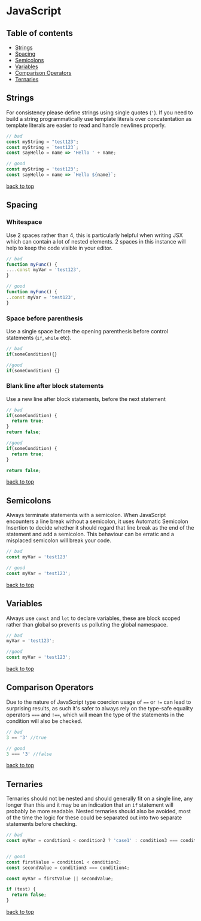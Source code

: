 # JavaScript

## Table of contents

- [Strings](#strings)
- [Spacing](#spacing)
- [Semicolons](#semicolons)
- [Variables](#variables)
- [Comparison Operators](#comparison-operators)
- [Ternaries](#ternaries)

## Strings

For consistency please define strings using single quotes (`'`).  If you need to build a string programmatically use template literals over concatentation as template literals are easier to read and handle newlines properly.

```js
// bad
const myString = "test123";
const myString = `test123`;
const sayHello = name => 'Hello ' + name;

// good
const myString = 'test123';
const sayHello = name => `Hello ${name}`;

```

[back to top](#table-of-contents)

## Spacing

### Whitespace

Use 2 spaces rather than 4, this is particularly helpful when writing JSX which can contain a lot of nested elements.  2 spaces in this instance will help to keep the code visible in your editor.

```js
// bad
function myFunc() {
....const myVar = 'test123',
}

// good
function myFunc() {
..const myVar = 'test123',
}
```

### Space before parenthesis

Use a single space before the opening parenthesis before control statements (`if`, `while` etc).

```js
// bad
if(someCondition){}

//good
if(someCondition) {}
```

### Blank line after block statements

Use a new line after block statements, before the next statement

```js
// bad
if(someCondition) {
  return true;
}
return false;

//good
if(someCondition) {
  return true;
}

return false;
```

[back to top](#table-of-contents)

## Semicolons

Always terminate statements with a semicolon.  When JavaScript encounters a line break without a semicolon, it uses Automatic Semicolon Insertion to decide whether it should regard that line break as the end of the statement and add a semicolon. This behaviour can be erratic and a misplaced semicolon will break your code.

```js
// bad
const myVar = 'test123'

// good
const myVar = 'test123';
```

[back to top](#table-of-contents)

## Variables

Always use `const` and `let` to declare variables, these are block scoped rather than global so prevents us polluting the global namespace.

```js
// bad
myVar = 'test123';

//good
const myVar = 'test123';
```

[back to top](#table-of-contents)

## Comparison Operators

Due to the nature of JavaScript type coercion usage of `==` or `!=` can lead to surprising results, as such it's safer to always rely on the type-safe equality operators `===` and `!==`, which will mean the type of the statements in the condition will also be checked.

```js
// bad
3 == '3' //true

// good
3 === '3' //false
```

[back to top](#table-of-contents)

## Ternaries

Ternaries should not be nested and should generally fit on a single line, any longer than this and it may be an indication that an `if` statement will probably be more readable.  Nested ternaries should also be avoided, most of the time the logic for these could be separated out into two separate statements before checking.

```js
// bad
const myVar = condition1 < condition2 ? 'case1' : condition3 === condition4 ? 'case2' : null;


// good
const firstValue = condition1 < condition2;
const secondValue = condition3 === condition4;

const myVar = firstValue || secondValue;

if (test) {
  return false;
}
```

[back to top](#table-of-contents)